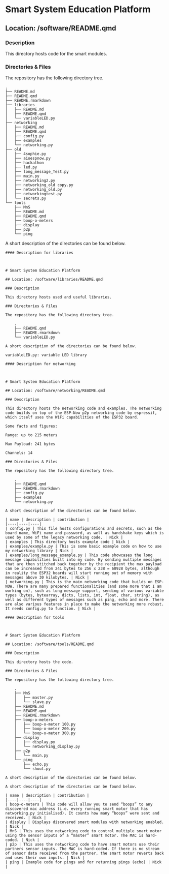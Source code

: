 

# Smart System Education Platform

## Location: /software/README.qmd

### Description

This directory hosts code for the smart modules.

### Directories & Files

The repository has the following directory tree.

    .
    ├── README.md
    ├── README.qmd
    ├── README.rmarkdown
    ├── libraries
    │   ├── README.md
    │   ├── README.qmd
    │   └── variableLED.py
    ├── networking
    │   ├── README.md
    │   ├── README.qmd
    │   ├── config.py
    │   ├── examples
    │   └── networking.py
    ├── old
    │   ├── 4sophie.py
    │   ├── aioespnow.py
    │   ├── hackathon
    │   ├── led.py
    │   ├── long_message_Test.py
    │   ├── main.py
    │   ├── networking2.py
    │   ├── networking_old copy.py
    │   ├── networking_old.py
    │   ├── networkingtest.py
    │   └── secrets.py
    └── tools
        ├── MnS
        ├── README.md
        ├── README.qmd
        ├── boop-o-meters
        ├── display
        ├── p2p
        └── ping

A short description of the directories can be found below.

    #### Description for libraries 



    # Smart System Education Platform

    ## Location: /software/libraries/README.qmd

    ### Description

    This directory hosts used and useful libraries.

    ### Directories & Files

    The repository has the following directory tree.

        .
        ├── README.qmd
        ├── README.rmarkdown
        └── variableLED.py

    A short description of the directories can be found below.

    variableLED.py: variable LED library 

    #### Description for networking 



    # Smart System Education Platform

    ## Location: /software/networking/README.qmd

    ### Description

    This directory hosts the networking code and examples. The networking
    code builds on top of the ESP-Now p2p networking code by espressif,
    which itself uses the WiFi capabilities of the ESP32 board.

    Some facts and figures:

    Range: up to 215 meters

    Max Payload: 241 bytes

    Channels: 14

    ### Directories & Files

    The repository has the following directory tree.

        .
        ├── README.qmd
        ├── README.rmarkdown
        ├── config.py
        ├── examples
        └── networking.py

    A short description of the directories can be found below.

    | name | description | contribution |
    |----|----|----|
    | config.py | This file hosts configurations and secrets, such as the board name, WiFi name and password, as well as handshake keys which is used by some of the legacy networking code. | Nick |
    | examples | This directory hosts example code | Nick |
    | examples/example.py | This is some basic example code on how to use my networking library | Nick |
    | examples/long_message_example.py | This code showcases the long message capabilities built into my code. By sending multiple messages that are then stitched back together by the recipient the max payload can be increased from 241 bytes to 256 x 238 = 60928 bytes, although in reality the ESP32 boards will start running out of memory with messages above 30 kilobytes. | Nick |
    | networking.py | This is the main networking code that builds on ESP-NOW. There are many prepared functionalities (and some more that I am working on), such as long message support, sending of various variable types (bytes, bytearray, dicts, lists, int, float, char, string), as well as different types of messages such as ping, echo and more. There are also various features in place to make the networking more robust. It needs config.py to function. | Nick | 

    #### Description for tools 



    # Smart System Education Platform

    ## Location: /software/tools/README.qmd

    ### Description

    This directory hosts the code.

    ### Directories & Files

    The repository has the following directory tree.

        .
        ├── MnS
        │   ├── master.py
        │   └── slave.py
        ├── README.md
        ├── README.qmd
        ├── README.rmarkdown
        ├── boop-o-meters
        │   ├── boop-o-meter 100.py
        │   ├── boop-o-meter 200.py
        │   └── boop-o-meter 300.py
        ├── display
        │   ├── display.py
        │   └── networking_display.py
        ├── p2p
        │   └── main.py
        └── ping
            ├── echo.py
            └── shout.py

    A short description of the directories can be found below.

    A short description of the directories can be found below.

    | name | description | contribution |
    |----|----|----|
    | boop-o-meters | This code will allow you to send “boops” to any discovered mac address (i.e. every running smart motor that has networking.py initialised). It counts how many “boops” were sent and received. | Nick |
    | display | Displays discovered smart modules with networking enabled. | Nick |
    | MnS | This uses the networking code to control multiple smart motor using the sensor inputs of a “master” smart motor. The MAC is hard-coded. | Nick |
    | p2p | This uses the networking code to have smart motors use their partners sensor inputs. The MAC is hard-coded. If there is no stream of sensor data received from the partner, the smart motor reverts back and uses their own inputs. | Nick |
    | ping | Example code for pings and for returning pings (echo) | Nick | 
